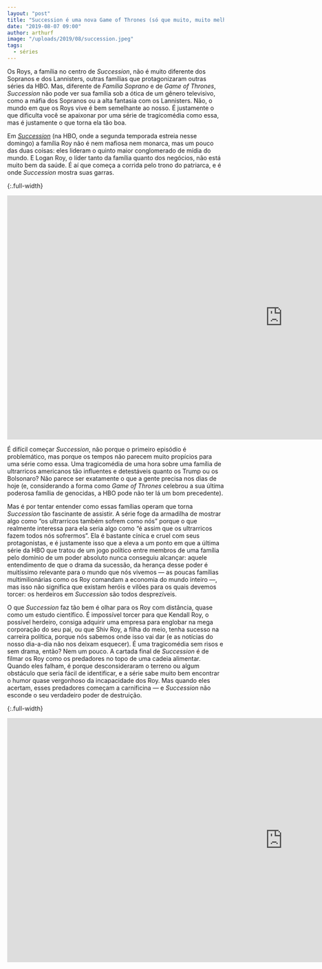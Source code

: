 ```yaml
---
layout: "post"
title: "Succession é uma nova Game of Thrones (só que muito, muito melhor)"
date: "2019-08-07 09:00"
author: arthurf
image: "/uploads/2019/08/succession.jpeg"
tags:
  - séries
---
```


Os Roys, a família no centro de _Succession_, não é muito diferente dos Sopranos e dos Lannisters, outras famílias que protagonizaram outras séries da HBO. Mas, diferente de _Família Soprano_ e de _Game of Thrones_, _Succession_ não pode ver sua família sob a ótica de um gênero televisivo, como a máfia dos Sopranos ou a alta fantasia com os Lannisters. Não, o mundo em que os Roys vive é bem semelhante ao nosso. É justamente o que dificulta você se apaixonar por uma série de tragicomédia como essa, mas é justamente o que torna ela tão boa.

Em _[Succession](https://www.hbogo.com.br/seriesOverview/f6b29208-66ad-11e8-80f8-0050569a010f/2)_ (na HBO, onde a segunda temporada estreia nesse domingo) a família Roy não é nem mafiosa nem monarca, mas um pouco das duas coisas: eles lideram o quinto maior conglomerado de mídia do mundo. E Logan Roy, o líder tanto da família quanto dos negócios, não está muito bem da saúde. É aí que começa a corrida pelo trono do patriarca, e é onde _Succession_ mostra suas garras.

{:.full-width}
<iframe width="1280" height="568" src="https://www.youtube-nocookie.com/embed/OzYxJV_rmE8" frameborder="0" allow="accelerometer; autoplay; encrypted-media; gyroscope; picture-in-picture" allowfullscreen></iframe>

É difícil começar _Succession_, não porque o primeiro episódio é problemático, mas porque os tempos não parecem muito propícios para uma série como essa. Uma tragicomédia de uma hora sobre uma família de ultrarricos americanos tão influentes e detestáveis quanto os Trump ou os Bolsonaro? Não parece ser exatamente o que a gente precisa nos dias de hoje (e, considerando a forma como _Game of Thrones_ celebrou a sua última poderosa família de genocidas, a HBO pode não ter lá um bom precedente).

Mas é por tentar entender como essas famílias operam que torna _Succession_ tão fascinante de assistir. A série foge da armadilha de mostrar algo como “os ultrarricos também sofrem como nós” porque o que realmente interessa para ela seria algo como “é assim que os ultrarricos fazem todos nós sofrermos”. Ela é bastante cínica e cruel com seus protagonistas, e é justamente isso que a eleva a um ponto em que a última série da HBO que tratou de um jogo político entre membros de uma família pelo domínio de um poder absoluto nunca conseguiu alcançar: aquele entendimento de que o drama da sucessão, da herança desse poder é muitíssimo relevante para o mundo que nós vivemos — as poucas famílias multimilionárias como os Roy comandam a economia do mundo inteiro —, mas isso não significa que existam heróis e vilões para os quais devemos torcer: os herdeiros em _Succession_ são todos desprezíveis.

O que _Succession_ faz tão bem é olhar para os Roy com distância, quase como um estudo científico. É impossível torcer para que Kendall Roy, o possível herdeiro, consiga adquirir uma empresa para englobar na mega corporação do seu pai, ou que Shiv Roy, a filha do meio, tenha sucesso na carreira política, porque nós sabemos onde isso vai dar (e as notícias do nosso dia-a-dia não nos deixam esquecer). É uma tragicomédia sem risos e sem drama, então? Nem um pouco. A cartada final de _Succession_ é de filmar os Roy como os predadores no topo de uma cadeia alimentar. Quando eles falham, é porque desconsideraram o terreno ou algum obstáculo que seria fácil de identificar, e a série sabe muito bem encontrar o humor quase vergonhoso da incapacidade dos Roy. Mas quando eles acertam, esses predadores começam a carnificina — e _Succession_ não esconde o seu verdadeiro poder de destruição.

{:.full-width}
<iframe width="1280" height="568" src="https://www.youtube-nocookie.com/embed/ISt0H9tUOAw" frameborder="0" allow="accelerometer; autoplay; encrypted-media; gyroscope; picture-in-picture" allowfullscreen></iframe>
